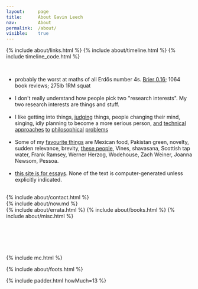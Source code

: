 ```yaml
---
layout: 	page
title: 		About Gavin Leech
nav: 		About
permalink:	/about/
visible:	true
---
```


{%	include about/links.html	%}
{%	include about/timeline.html		%}
{%	include timeline_code.html		%}

<br>



<ul class="beeg">
	<li>
		probably the worst at maths of all Erdős number 4s. <!--  href="#fn:18" id="fnref:18">18  --> 
		<a class="noline" href="{{pred}}">Brier 0.16</a>; 1064 book reviews; 275lb 1RM squat<br>
	</li>
	<br>
<!--  -->
<!-- * This isn't a blog. (Blogging is more <a href="/sites">speech</a> than writing.) All claims subject to change, under the principle of Long Content, i.e. I commit to improving my past work til I die. If you need to check for some reason, you can see all past versions in the <a href="{{argg}}">version control</a>. -->
<!--  -->
	<li>
		I don't really understand how people pick two "research interests". My two research interests are things and stuff.
	</li>
	<br>
	<li>
		I like getting into things, <a class="noline" href="{{g}}">judging</a> things, people changing their mind, singing, <!-- <a class="noline" href="/strength">lifting</a>, --> idly planning to become a more serious person, <a class="noline" href="{{sittler}}">and</a> <a class="noline" href="{{cs}}">technical</a> <a class="noline" href="{{orseau}}">approaches</a> <a class="noline" href="{{welf}}">to</a> <a class="noline" href="{{shminux}}">philosophical</a> <a class="noline" href="{{comp1}}">problems</a>
	</li>
	<br>
	<!-- https://www.scottaaronson.com/papers/philos.pdf -->
	<!-- teaching people who want to know -->
	<li>
		Some of my <a href="/rec">favourite things</a> are Mexican food, Pakistan green, novelty, sudden relevance, brevity, <a class="noline" href="/deaths">these people</a>, Vines, shavasana, Scottish tap water, Frank Ramsey, Werner Herzog, Wodehouse, Zach Weiner, Joanna Newsom, Pessoa.
		<!-- , and Jonathan Meades. -->
		<!-- <a href="{{starlings}}">this video</a>,  -->
	</li>
	<br>
	<li>
		<a href="/">this site is for essays</a>. None of the text is computer-generated unless explicitly indicated.
	</li>
</ul>



<br>

<!-- <div class="accordion">
	<h3>Good arguments</h3>
	<div>
		{%		include about/arguments.html		%}
	</div>
</div>
 -->

<div class="accordion">	
	{%	include about/contact.html 	%}	
</div>
	{%	include about/now.md	%}
<div class="accordion">	
	{%	include about/errata.html	%}	
	{%	include about/books.html	%}	
	{%	include about/misc.html	%}
</div>

<br><br><br><br>


{%    include mc.html  %}


{%	include about/foots.html	%}



{%	include padder.html 	howMuch=13	%}